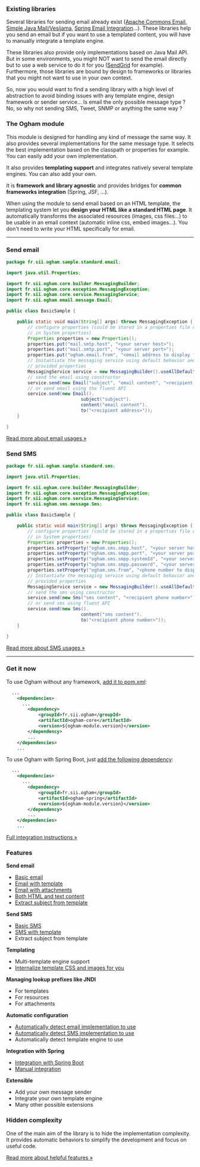 ### Existing libraries

Several libraries for sending email already exist ([Apache Commons Email](https://commons.apache.org/proper/commons-email/), [Simple Java Mail/Vesijama](https://github.com/bbottema/simple-java-mail), [Spring Email Integration](http://docs.spring.io/spring/docs/current/spring-framework-reference/html/mail.html)...). These libraries help you send an email but if you want to use a templated content, you will have to manually integrate a template engine.

These libraries also provide only implementations based on Java Mail API. But in some environments, you might NOT want to send the email directly but to use a web service to do it for you ([SendGrid](https://sendgrid.com/) for example). Furthermore, those libraries are bound by design to frameworks or libraries that you might not want to use in your own context.

So, now you would want to find a sending library with a high level of abstraction to avoid binding issues with any template engine, design framework or sender service... Is email the only possible message type ? No, so why not sending SMS, Tweet, SNMP or anything the same way ?


### The Ogham module

This module is designed for handling any kind of message the same way. It also provides several implementations for the same message type. It selects the best implementation based on the classpath or properties for example. You can easily add your own implementation.

It also provides **templating support** and integrates natively several template engines. You can also add your own.

It is **framework and library agnostic** and provides bridges for **common frameworks integration** (Spring, JSF, ...).

When using the module to send email based on an HTML template, the templating system let you **design your HTML like a standard HTML page**. It automatically transforms the associated resources (images, css files...) to be usable in an email context (automatic inline css, embed images...). You don't need to write your HTML specifically for email.


---


### Send email


```java
package fr.sii.ogham.sample.standard.email;

import java.util.Properties;

import fr.sii.ogham.core.builder.MessagingBuilder;
import fr.sii.ogham.core.exception.MessagingException;
import fr.sii.ogham.core.service.MessagingService;
import fr.sii.ogham.email.message.Email;

public class BasicSample {

	public static void main(String[] args) throws MessagingException {
		// configure properties (could be stored in a properties file or defined
		// in System properties)
		Properties properties = new Properties();
		properties.put("mail.smtp.host", "<your server host>");
		properties.put("mail.smtp.port", "<your server port>");
		properties.put("ogham.email.from", "<email address to display for the sender user>");
		// Instantiate the messaging service using default behavior and
		// provided properties
		MessagingService service = new MessagingBuilder().useAllDefaults(properties).build();
		// send the email using constructor
		service.send(new Email("subject", "email content", "<recipient address>"));
		// or send email using the fluent API
		service.send(new Email().
							subject("subject").
							content("email content").
							to("<recipient address>"));
	}

}
```

[Read more about email usages &raquo;][email-usage]

[email-usage]: usage/how-to-send-email.html



### Send SMS


```java
package fr.sii.ogham.sample.standard.sms;

import java.util.Properties;

import fr.sii.ogham.core.builder.MessagingBuilder;
import fr.sii.ogham.core.exception.MessagingException;
import fr.sii.ogham.core.service.MessagingService;
import fr.sii.ogham.sms.message.Sms;

public class BasicSample {

	public static void main(String[] args) throws MessagingException {
		// configure properties (could be stored in a properties file or defined
		// in System properties)
		Properties properties = new Properties();
		properties.setProperty("ogham.sms.smpp.host", "<your server host>");
		properties.setProperty("ogham.sms.smpp.port", "<your server port>");
		properties.setProperty("ogham.sms.smpp.systemId", "<your server system ID>");
		properties.setProperty("ogham.sms.smpp.password", "<your server password>");
		properties.setProperty("ogham.sms.from", "<phone number to display for the sender>");
		// Instantiate the messaging service using default behavior and
		// provided properties
		MessagingService service = new MessagingBuilder().useAllDefaults(properties).build();
		// send the sms using constructor
		service.send(new Sms("sms content", "<recipient phone number>"));
		// or send sms using fluent API
		service.send(new Sms().
							content("sms content").
							to("<recipient phone number>"));
	}

}
```

[Read more about SMS usages &raquo;][sms-usage]

[sms-usage]: usage/how-to-send-sms.html


---


### Get it now

To use Ogham without any framework, [add it to pom.xml][ogham-integration]:

```xml
  ...
	<dependencies>
	  ...
		<dependency>
			<groupId>fr.sii.ogham</groupId>
			<artifactId>ogham-core</artifactId>
			<version>${ogham-module.version}</version>
		</dependency>
		...
	</dependencies>
	...
```

To use Ogham with Spring Boot, just [add the following dependency][spring-integration]:

```xml
  ...
	<dependencies>
	  ...
		<dependency>
			<groupId>fr.sii.ogham</groupId>
			<artifactId>ogham-spring</artifactId>
			<version>${ogham-module.version}</version>
		</dependency>
		...
	</dependencies>
	...
```

[Full integration instructions &raquo;][ogham-integration]

[ogham-integration]: usage/integration.html
[spring-integration]: usage/integration.html#integrate-with-spring-boot


### Features

**Send email**

* [Basic email](usage/how-to-send-email.html)
* [Email with template](usage/how-to-send-email.html#using-a-template)
* [Email with attachments](usage/how-to-send-email.html#attachments)
* [Both HTML and text content](usage/how-to-send-email.html#both-html-and-text)
* [Extract subject from template](usage/how-to-send-email.html#sending-email-with-subject-from-template)

**Send SMS**

* [Basic SMS](usage/how-to-send-sms.html)
* [SMS with template](usage/how-to-send-sms.html#using-a-template)
* Extract subject from template

**Templating**

* Multi-template engine support
* [Internalize template CSS and images for you](hidden-complexity.html#inline-css-and-images)

**Managing lookup prefixes like JNDI**

* For templates
* For resources
* For attachments

**Automatic configuration**

* [Automatically detect email implementation to use](config/select-implementation.html#email)
* [Automatically detect SMS implementation to use](config/select-implementation.html#sms)
* Automatically detect template engine to use

**Integration with Spring**

* [Integration with Spring Boot](usage/integration.html#integrate-with-spring-boot)
* [Manual integration](usage/integration.html#manual-integration-with-spring)

**Extensible**

* Add your own message sender
* Integrate your own template engine
* Many other possible extensions

### Hidden complexity

One of the main aim of the library is to hide the implementation complexity. It provides automatic behaviors to simplify the development and focus on useful code.

[Read more about helpful features &raquo;](features/hidden-complexity.html)

